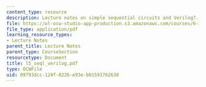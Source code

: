 ```yaml
---
content_type: resource
description: Lecture notes on simple sequential circuits and Verilog?.
file: https://ol-ocw-studio-app-production.s3.amazonaws.com/courses/6-111-introductory-digital-systems-laboratory-spring-2006/09793dcc124f0226e93eb01591762630_l5_seql_verilog.pdf
file_type: application/pdf
learning_resource_types:
- Lecture Notes
parent_title: Lecture Notes
parent_type: CourseSection
resourcetype: Document
title: l5_seql_verilog.pdf
type: OCWFile
uid: 09793dcc-124f-0226-e93e-b01591762630
---
```

